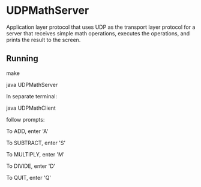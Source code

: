 # UDPMathServer

Application layer protocol that uses UDP as the transport layer protocol for a server that receives simple math operations, executes the operations, and prints the result to the screen.

## Running

make

java UDPMathServer

In separate terminal:

java UDPMathClient

follow prompts:

To ADD, enter 'A'

To SUBTRACT, enter 'S'

To MULTIPLY, enter 'M'

To DIVIDE, enter 'D'

To QUIT, enter 'Q'



